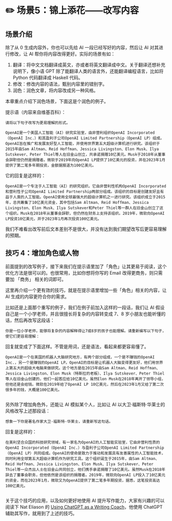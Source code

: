 # ✏️ 场景5：锦上添花——改写内容

## 场景介绍

除了从 0 生成内容外，你也可以先给 AI 一段已经写好的内容，然后让 AI 对其进行修改，让 AI 帮你将内容改得更好。实际的场景有如：

1. 翻译：将中文文档翻译成英文，亦或者将英文翻译成中文。关于翻译还想补充说明下，像小语 GPT 除了能翻译人类的语言外，还能翻译编程语言，比如将 Python 代码翻译成 Haskell 代码。
2. 修改：修改内容的语法，甄别内容里的错别字。
3. 润色：润色文章，将内容改成另一种风格。

本章重点介绍下润色场景，下面这是个润色的例子。

提示语（内容来自维基百科）：


```other
请将以下句子改写为更易理解的形式。

OpenAI是一个美国人工智能（AI）研究实验室，由非营利组织OpenAI Incorporated（OpenAI Inc.）和其盈利子公司OpenAI Limited Partnership（OpenAI LP）组成。 OpenAI旨在推广和发展友好型人工智能，并使用世界第五大超级计算机进行研究。该组织于2015年由Sam Altman、Reid Hoffman、Jessica Livingston、Elon Musk、Ilya Sutskever、Peter Thiel等人在旧金山创立，共承诺捐赠10亿美元。Musk于2018年从董事会辞职但仍然是捐赠者。微软于2019年向OpenAI LP提供了10亿美元的投资，并在2023年1月提供了第二笔多年期投资，金额据报道为100亿美元。
```


它的回复是这样的：


```other
OpenAI是一个专注于人工智能（AI）的研究组织。它由非营利性机构OpenAI Incorporated和营利性子公司OpenAI Limited Partnership两部分组成。该组织的目标是创建友好且有益于人类的人工智能。OpenAI使用全球最强大的超级计算机之一进行研究。该组织成立于2015年，总共筹集了10亿美元资金，其中包括Sam Altman、Reid Hoffman、Jessica Livingston、Elon Musk、Ilya Sutskever和Peter Thiel等一群人在旧金山创立了这个组织。Musk在2018年从董事会辞职，但仍然在财务上支持该组织。2019年，微软向OpenAI LP投资10亿美元，并于2023年1月再次投资100亿美元。
```


我们不难看出改写前后文本差别不是很大，并没有达到我们期望改写后更容易理解的预期。

## 技巧 4：增加角色或人物

前面提到的改写例子，接下来我们在提示语里加了「角色」让其更易于阅读，这个优化方法是很可以的。也很常用，比如你想将你写的 Email 改得更商务，则只需要加 「商务」 相关的词即可。

这里再介绍一个更有效的技巧，就是在提示语里增加一些「角色」相关的内容，让 AI 生成的内容更符合你的需求。

比如还是上面那个重写的例子，我们在例子前加入这样的一段话，我们让 AI 假设自己是一个小学老师，并且很擅长将复杂的内容转变成 7、8 岁小朋友也能听懂的话，然后再改写这段话：


```other
你是一位小学老师，能够将复杂的内容解释得让7或8岁的孩子也能理解。请重新编写以下句子，使它们更容易理解：
```


回复就变成了下面这样。不管是用词，还是语法，看起来都更容易懂了。


```other
OpenAI是一个在美国的机器人大脑研究地方，有两个部分组成，一个是不赚钱的OpenAI Inc.，另一个是赚钱的OpenAI LP。OpenAI的目标是让机器人大脑变得更友好，他们用世界上第五大的超级大电脑来做研究。这个地方是在2015年由Sam Altman、Reid Hoffman、Jessica Livingston、Elon Musk（特斯拉的老板）、Ilya Sutskever、Peter Thiel等人在旧金山创建的，他们一起答应给10亿美元。虽然Elon Musk在2018年离开了领导小组，但他还是会给钱。微软在2019年给了OpenAI LP 10亿美元，然后在2023年1月又给了第二次很多年的钱，大概是100亿美元。
```


<figure><img src="/images/image-88.png" alt="" /><figcaption></figcaption></figure>

另外除了增加角色外，还能让 AI 模拟某个人，比如让 AI 以大卫·福斯特·华莱士的风格改写上述那段话：

```other
想象一下你是著名作家大卫·福斯特·华莱士，请重新写这句话。
```

回复是这样的：


```other
在美利坚合众国的科技研究领域，有一家名为OpenAI的人工智能实验室，它由非营利性质的OpenAI Incorporated（OpenAI Inc.）与盈利子公司OpenAI Limited Partnership（OpenAI LP）共同组成。OpenAI的使命是致力于推动和发展具有友善属性的人工智能技术，同时利用全球第五大超级计算机作为研究工具。这个组织诞生于2015年，由Sam Altman、Reid Hoffman、Jessica Livingston、Elon Musk、Ilya Sutskever、Peter Thiel等一众杰出人士在旧金山共同创立，他们携手承诺捐赠了10亿美元。虽然Musk在2018年辞去了董事会职务，但他依然是该组织的捐赠者。2019年，微软向OpenAI LP投入了10亿美元的资金，而在2023年1月，微软又为OpenAI提供了第二笔多年期投资，据悉，这笔投资高达100亿美元。
```


<figure><img src="/images/image-39.png" alt="" /><figcaption></figcaption></figure>

关于这个技巧的应用，以及如何更好地使用 AI 提升写作能力，大家有兴趣的可以阅读下 Nat Eliason 的 [Using ChatGPT as a Writing Coach](https://blog.nateliason.com/p/chatgpt-writing-coach)，他使用 ChatGPT 辅助其写作，就用到了上述的技巧。

